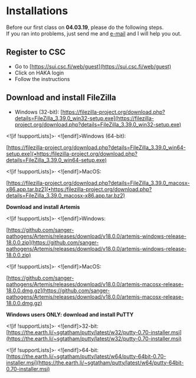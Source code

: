 # Installations

Before our first class on **04.03.19**, please do the following steps.  
If you ran into problems, just send me and [e-mail](mailto:igor.pessi@helsinki.fi) and I will help you out.

## Register to CSC

* Go to [https://sui.csc.fi/web/guest](https://sui.csc.fi/web/guest)
* Click on HAKA login
* Follow the instructions

## Download and install FileZilla

* Windows (32-bit): [https://filezilla-project.org/download.php?details=FileZilla_3.39.0_win32-setup.exe](https://filezilla-project.org/download.php?details=FileZilla_3.39.0_win32-setup.exe)

<![if !supportLists]>· <![endif]>Windows (64-bit):

[https://filezilla-project.org/download.php?details=FileZilla_3.39.0_win64-setup.exe](•https:/filezilla-project.org/download.php?details=FileZilla_3.39.0_win64-setup.exe)

<![if !supportLists]>· <![endif]>MacOS:

[https://filezilla-project.org/download.php?details=FileZilla_3.39.0_macosx-x86.app.tar.bz2](•https:/filezilla-project.org/download.php?details=FileZilla_3.39.0_macosx-x86.app.tar.bz2)

**Download and install Artemis**

<![if !supportLists]>· <![endif]>Windows:

[https://github.com/sanger-pathogens/Artemis/releases/download/v18.0.0/artemis-windows-release-18.0.0.zip](https://github.com/sanger-pathogens/Artemis/releases/download/v18.0.0/artemis-windows-release-18.0.0.zip)

<![if !supportLists]>· <![endif]>MacOS:

[https://github.com/sanger-pathogens/Artemis/releases/download/v18.0.0/artemis-macosx-release-18.0.0.dmg.gz](https://github.com/sanger-pathogens/Artemis/releases/download/v18.0.0/artemis-macosx-release-18.0.0.dmg.gz)

**Windows users ONLY: download and install PuTTY**

<![if !supportLists]>· <![endif]>32-bit: [https://the.earth.li/~sgtatham/putty/latest/w32/putty-0.70-installer.msi](https://the.earth.li/~sgtatham/putty/latest/w32/putty-0.70-installer.msi)

<![if !supportLists]>· <![endif]>64-bit: [https://the.earth.li/~sgtatham/putty/latest/w64/putty-64bit-0.70-installer.msi](https://the.earth.li/~sgtatham/putty/latest/w64/putty-64bit-0.70-installer.msi)
<!--stackedit_data:
eyJoaXN0b3J5IjpbLTI5NTAyMDQ1Myw3MzA5OTgxMTZdfQ==
-->